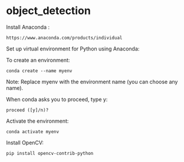 # object_detection
Install Anaconda :
    
    https://www.anaconda.com/products/individual

Set up virtual environment for Python using Anaconda:

To create an environment:
    
    conda create --name myenv

Note: Replace myenv with the environment name (you can choose any name).

When conda asks you to proceed, type y:
  
    proceed ([y]/n)?

Activate the environment:
    
    conda activate myenv
    
Install OpenCV:
    
    pip install opencv-contrib-python
    
